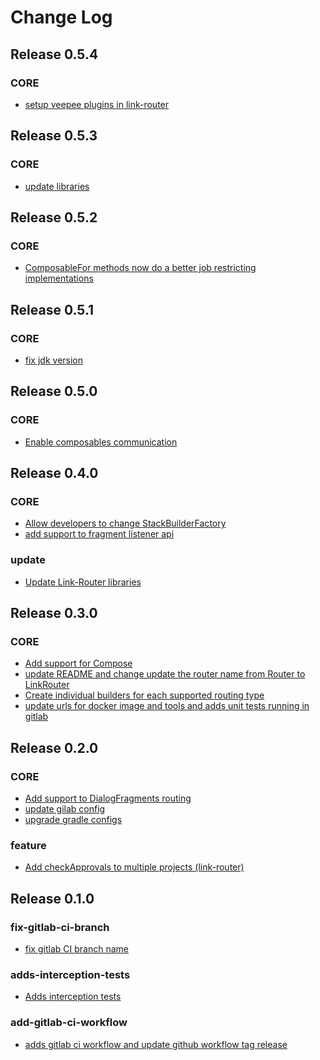 Change Log
==========

Release 0.5.4
--------------

### CORE
 * [setup veepee plugins in link-router](https://jira.vptech.eu/browse/FCAN-2348)


Release 0.5.3
--------------

### CORE
 * [update libraries](https://jira.vptech.eu/browse/FCAN-2021)


Release 0.5.2
--------------

### CORE
 * [ComposableFor methods now do a better job restricting implementations](https://jira.vptech.eu/browse/FCAN-1853)


Release 0.5.1
--------------

### CORE
 * [fix jdk version](https://jira.vptech.eu/browse/FCAN-1847)


Release 0.5.0
--------------

### CORE
 * [Enable composables communication](https://jira.vptech.eu/browse/FCAN-1841)


Release 0.4.0
--------------

### CORE
 * [Allow developers to change StackBuilderFactory](https://jira.vptech.eu/browse/FCAN-1820)
 * [add support to fragment listener api](https://jira.vptech.eu/browse/FCAN-1822)

### update
 * [Update Link-Router libraries](https://jira.vptech.eu/browse/FCAN-1818)


Release 0.3.0
--------------

### CORE
 * [Add support for Compose](https://git.vptech.eu/veepee/offerdiscovery/products/front-mobile/android/link-router/-/merge_requests/13)
 * [update README and change update the router name from Router to LinkRouter](https://git.vptech.eu/veepee/offerdiscovery/products/front-mobile/android/link-router/-/merge_requests/17)
 * [Create individual builders for each supported routing type](https://git.vptech.eu/veepee/offerdiscovery/products/front-mobile/android/link-router/-/merge_requests/14)
 * [update urls for docker image and tools and adds unit tests running in gitlab](https://git.vptech.eu/veepee/offerdiscovery/products/front-mobile/android/link-router/-/merge_requests/15)


Release 0.2.0
--------------

### CORE
 * [Add support to DialogFragments routing](https://git.vptech.eu/veepee/offerdiscovery/products/front-mobile/android/link-router/-/merge_requests/10)
 * [update gilab config](https://git.vptech.eu/veepee/offerdiscovery/products/front-mobile/android/link-router/-/merge_requests/11)
 * [upgrade gradle configs](https://git.vptech.eu/veepee/offerdiscovery/products/front-mobile/android/link-router/-/merge_requests/9)

### feature
 * [Add checkApprovals to multiple projects (link-router)](https://jira.vptech.eu/browse/FCAN-1185)


Release 0.1.0
--------------

### fix-gitlab-ci-branch
 * [fix gitlab CI branch name](https://git.vptech.eu/veepee/offerdiscovery/products/front-mobile/android/link-router/-/merge_requests/6)

### adds-interception-tests
 * [Adds interception tests](https://git.vptech.eu/veepee/offerdiscovery/products/front-mobile/android/link-router/-/merge_requests/4)

### add-gitlab-ci-workflow
 * [adds gitlab ci workflow and update github workflow tag release](https://git.vptech.eu/veepee/offerdiscovery/products/front-mobile/android/link-router/-/merge_requests/5)


